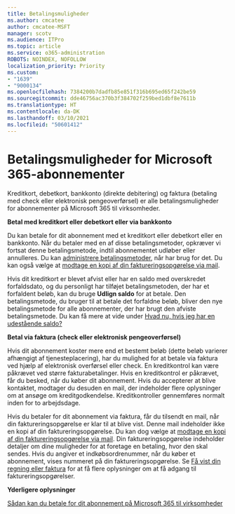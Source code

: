 ```yaml
---
title: Betalingsmuligheder
ms.author: cmcatee
author: cmcatee-MSFT
manager: scotv
ms.audience: ITPro
ms.topic: article
ms.service: o365-administration
ROBOTS: NOINDEX, NOFOLLOW
localization_priority: Priority
ms.custom:
- "1639"
- "9000134"
ms.openlocfilehash: 7384200b7dadfb85e851f316b695ed65f242be59
ms.sourcegitcommit: dde46756ac370b3f384702f259bed1dbf8e7611b
ms.translationtype: HT
ms.contentlocale: da-DK
ms.lasthandoff: 03/10/2021
ms.locfileid: "50601412"
---
```

# <a name="payment-options-for-microsoft-365-for-business-subscriptions"></a>Betalingsmuligheder for Microsoft 365-abonnementer
  
Kreditkort, debetkort, bankkonto (direkte debitering) og faktura (betaling med check eller elektronisk pengeoverførsel) er alle betalingsmuligheder for abonnementer på Microsoft 365 til virksomheder.
  
**Betal med kreditkort eller debetkort eller via bankkonto**
  
Du kan betale for dit abonnement med et kreditkort eller debetkort eller en bankkonto. Når du betaler med en af disse betalingsmetoder, opkræver vi fortsat denne betalingsmetode, indtil abonnementet udløber eller annulleres. Du kan [administrere betalingsmetoder](https://docs.microsoft.com/microsoft-365/commerce/billing-and-payments/manage-payment-methods), når har brug for det. Du kan også vælge at [modtage en kopi af din faktureringsopgørelse via mail](https://docs.microsoft.com/microsoft-365/commerce/billing-and-payments/view-your-bill-or-invoice#receive-a-copy-of-your-billing-statement-in-email).

Hvis dit kreditkort er blevet afvist eller har en saldo med overskredet forfaldsdato, og du personligt har tilføjet betalingsmetoden, der har et forfaldent beløb, kan du bruge **Udlign saldo** for at betale. Den betalingsmetode, du bruger til at betale det forfaldne beløb, bliver den nye betalingsmetode for alle abonnementer, der har brugt den afviste betalingsmetode. Du kan få mere at vide under [Hvad nu, hvis jeg har en udestående saldo?](https://docs.microsoft.com/microsoft-365/commerce/billing-and-payments/pay-for-your-subscription#what-if-i-have-an-outstanding-balance)

**Betal via faktura (check eller elektronisk pengeoverførsel)**
  
Hvis dit abonnement koster mere end et bestemt beløb (dette beløb varierer afhængigt af tjenesteplacering), har du mulighed for at betale via faktura ved hjælp af elektronisk overførsel eller check. En kreditkontrol kan være påkrævet ved større fakturabetalinger. Hvis en kreditkontrol er påkrævet, får du besked, når du køber dit abonnement. Hvis du accepterer at blive kontaktet, modtager du desuden en mail, der indeholder flere oplysninger om at ansøge om kreditgodkendelse. Kreditkontroller gennemføres normalt inden for to arbejdsdage.

Hvis du betaler for dit abonnement via faktura, får du tilsendt en mail, når din faktureringsopgørelse er klar til at blive vist. Denne mail indeholder ikke en kopi af din faktureringsopgørelse. Du kan dog vælge at [modtage en kopi af din faktureringsopgørelse via mail](https://docs.microsoft.com/microsoft-365/commerce/billing-and-payments/view-your-bill-or-invoice#receive-a-copy-of-your-billing-statement-in-email). Din faktureringsopgørelse indeholder detaljer om dine muligheder for at foretage en betaling, hvor den skal sendes. Hvis du angiver et indkøbsordrenummer, når du køber et abonnement, vises nummeret på din faktureringsopgørelse. Se [Få vist din regning eller faktura](https://docs.microsoft.com/microsoft-365/commerce/billing-and-payments/view-your-bill-or-invoice) for at få flere oplysninger om at få adgang til faktureringsopgørelser.
  
**Yderligere oplysninger**
  
[Sådan kan du betale for dit abonnement på Microsoft 365 til virksomheder](https://docs.microsoft.com/microsoft-365/commerce/billing-and-payments/pay-for-your-subscription)